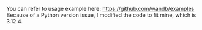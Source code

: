You can refer to usage example here: https://github.com/wandb/examples  
Because of a Python version issue, I modified the code to fit mine, which is 3.12.4.
